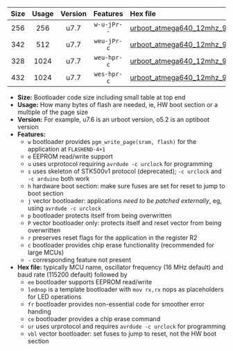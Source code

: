 |Size|Usage|Version|Features|Hex file|
|:-:|:-:|:-:|:-:|:--|
|256|256|u7.7|`w-u-jPr--`|[urboot_atmega640_12mhz_9600bps_lednop_fr_ur_vbl.hex](https://raw.githubusercontent.com/stefanrueger/urboot.hex/main/mcus/atmega640/fcpu_12mhz/9600_bps/urboot_atmega640_12mhz_9600bps_lednop_fr_ur_vbl.hex)|
|342|512|u7.7|`weu-jPr-c`|[urboot_atmega640_12mhz_9600bps_ee_lednop_fr_ce_ur_vbl.hex](https://raw.githubusercontent.com/stefanrueger/urboot.hex/main/mcus/atmega640/fcpu_12mhz/9600_bps/urboot_atmega640_12mhz_9600bps_ee_lednop_fr_ce_ur_vbl.hex)|
|328|1024|u7.7|`weu-hpr-c`|[urboot_atmega640_12mhz_9600bps_ee_lednop_fr_ce_ur.hex](https://raw.githubusercontent.com/stefanrueger/urboot.hex/main/mcus/atmega640/fcpu_12mhz/9600_bps/urboot_atmega640_12mhz_9600bps_ee_lednop_fr_ce_ur.hex)|
|432|1024|u7.7|`wes-hpr-c`|[urboot_atmega640_12mhz_9600bps_ee_lednop_fr_ce.hex](https://raw.githubusercontent.com/stefanrueger/urboot.hex/main/mcus/atmega640/fcpu_12mhz/9600_bps/urboot_atmega640_12mhz_9600bps_ee_lednop_fr_ce.hex)|

- **Size:** Bootloader code size including small table at top end
- **Usage:** How many bytes of flash are needed, ie, HW boot section or a multiple of the page size
- **Version:** For example, u7.6 is an urboot version, o5.2 is an optiboot version
- **Features:**
  + `w` bootloader provides `pgm_write_page(sram, flash)` for the application at `FLASHEND-4+1`
  + `e` EEPROM read/write support
  + `u` uses urprotocol requiring `avrdude -c urclock` for programming
  + `s` uses skeleton of STK500v1 protocol (deprecated); `-c urclock` and `-c arduino` both work
  + `h` hardware boot section: make sure fuses are set for reset to jump to boot section
  + `j` vector bootloader: applications *need to be patched externally*, eg, using `avrdude -c urclock`
  + `p` bootloader protects itself from being overwritten
  + `P` vector bootloader only: protects itself and reset vector from being overwritten
  + `r` preserves reset flags for the application in the register R2
  + `c` bootloader provides chip erase functionality (recommended for large MCUs)
  + `-` corresponding feature not present
- **Hex file:** typically MCU name, oscillator frequency (16 MHz default) and baud rate (115200 default) followed by
  + `ee` bootloader supports EEPROM read/write
  + `lednop` is a template bootloader with `mov rx,rx` nops as placeholders for LED operations
  + `fr` bootloader provides non-essential code for smoother error handing
  + `ce` bootloader provides a chip erase command
  + `ur` uses urprotocol and requires `avrdude -c urclock` for programming
  + `vbl` vector bootloader: set fuses to jump to reset, not the HW boot section

